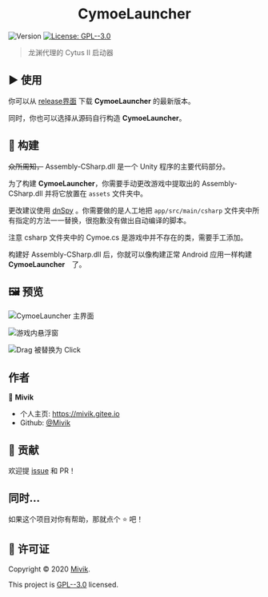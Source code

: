 <h1 align="center">CymoeLauncher</h1>
<p>
  <img alt="Version" src="https://img.shields.io/badge/version-1.0.0-blue.svg?cacheSeconds=2592000" />
  <a href="./LICENSE.md" target="_blank">
    <img alt="License: GPL--3.0" src="https://img.shields.io/badge/License-GPL--3.0-yellow.svg" />
  </a>
</p>

> 龙渊代理的 Cytus II 启动器

## ▶️ 使用

你可以从 [release界面](https://github.com/Mivik/CymoeLauncher/releases) 下载 **CymoeLauncher** 的最新版本。

同时，你也可以选择从源码自行构造 **CymoeLauncher**。

## 🔨 构建

~~众所周知，~~ Assembly-CSharp.dll 是一个 Unity 程序的主要代码部分。

为了构建 **CymoeLauncher**，你需要手动更改游戏中提取出的 Assembly-CSharp.dll 并将它放置在 `assets` 文件夹中。

更改建议使用 [dnSpy](https://github.com/0xd4d/dnSpy) 。你需要做的是人工地把 `app/src/main/csharp` 文件夹中所有指定的方法一一替换，很抱歉没有做出自动编译的脚本。

注意 csharp 文件夹中的 Cymoe.cs 是游戏中并不存在的类，需要手工添加。

构建好 Assembly-CSharp.dll 后，你就可以像构建正常 Android 应用一样构建 **CymoeLauncher**　了。

## 🖼️ 预览

![CymoeLauncher 主界面](https://s1.ax1x.com/2020/04/04/Gwzrn0.jpg)

![游戏内悬浮窗](https://s1.ax1x.com/2020/04/04/Gwxhef.jpg)

![Drag 被替换为 Click](https://s1.ax1x.com/2020/04/04/Gwx4w8.jpg)

## 作者

👤 **Mivik**

* 个人主页: https://mivik.gitee.io
* Github: [@Mivik](https://github.com/Mivik)

## 🤝 贡献

欢迎提 [issue](https://github.com/Mivik/issues) 和 PR！ 

## 同时...

如果这个项目对你有帮助，那就点个 ⭐️ 吧！

## 📝 许可证

Copyright © 2020 [Mivik](https://github.com/Mivik).

This project is [GPL--3.0](./LICENSE.md) licensed.
